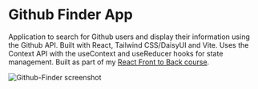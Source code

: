 # Github Finder App

Application to search for Github users and display their information using the Github API. Built with React, Tailwind CSS/DaisyUI and Vite. Uses the Context API with the useContext and useReducer hooks for state management. Built as part of my [React Front to Back course](https://www.traversymedia.com/).

![Github-Finder screenshot](https://user-images.githubusercontent.com/110285021/225557423-d0c62d5c-187e-4d2b-9ab3-5df4a1e13229.png)
